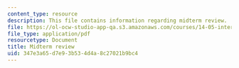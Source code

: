 ```yaml
---
content_type: resource
description: This file contains information regarding midterm review.
file: https://ol-ocw-studio-app-qa.s3.amazonaws.com/courses/14-05-intermediate-macroeconomics-spring-2013/347e3a65d7e93b534d4a8c27021b9bc4_MIT14_05S13_midterm_revi.pdf
file_type: application/pdf
resourcetype: Document
title: Midterm review
uid: 347e3a65-d7e9-3b53-4d4a-8c27021b9bc4
---
```

